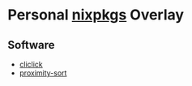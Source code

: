 # Personal [nixpkgs](https://github.com/NixOS/nixpkgs) Overlay

## Software

* [cliclick](https://github.com/BlueM/cliclick)
* [proximity-sort](https://github.com/jonhoo/proximity-sort)
